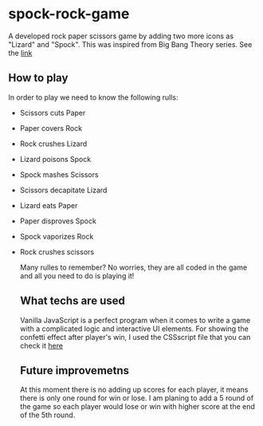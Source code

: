 # spock-rock-game
A developed rock paper scissors game by adding two more icons as "Lizard" and "Spock". This was inspired from Big Bang Theory series. See the [link](https://www.youtube.com/watch?v=x5Q6-wMx-K8)


## How to play  
In order to play we need to know the following rulls:    
* Scissors cuts Paper
* Paper covers Rock
* Rock crushes Lizard
* Lizard poisons Spock
* Spock mashes Scissors
* Scissors decapitate Lizard
* Lizard eats Paper
* Paper disproves Spock
* Spock vaporizes Rock
* Rock crushes scissors

    
  Many rulles to remember? No worries, they are all coded in the game and all you need to do is playing it!
  ## What techs are used
  Vanilla JavaScript is a perfect program when it comes to write a game with a complicated logic and interactive UI elements.
  For showing the confetti effect after player's win, I used the CSSscript file that you can check it [here](https://www.cssscript.com/confetti-falling-animation/)

  ## Future improvemetns
  At this moment there is no adding up scores for each player, it means there is only one round for win or lose. I am planing to add a 5 round of the game so each player would lose or win with higher score at the end of the 5th round.  

